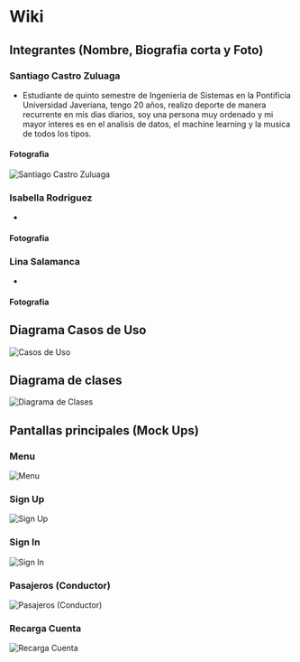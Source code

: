 # Wiki

## Integrantes (Nombre, Biografia corta y Foto)

### Santiago Castro Zuluaga
- Estudiante de quinto semestre de Ingenieria de Sistemas en la Pontificia Universidad Javeriana, tengo 20 años, realizo deporte de manera recurrente en mis dias diarios, soy una persona muy ordenado y mi mayor interes es en el analisis de datos, el machine learning y la musica de todos los tipos.
#### Fotografia
![Santiago Castro Zuluaga](https://github.com/Intro-CompuMovil/No-te-pases/assets/117325532/9c27dc3d-9c44-4478-a69e-57e6a7a28a40)


### Isabella Rodriguez
- 

#### Fotografia


### Lina Salamanca
- 

#### Fotografia


## Diagrama Casos de Uso
![Casos de Uso](https://github.com/Intro-CompuMovil/No-te-pases/assets/117325532/1823254b-43f0-4998-85d2-e8a7acac282a)

## Diagrama de clases
![Diagrama de Clases](https://github.com/Intro-CompuMovil/No-te-pases/assets/117325532/7482b53f-d7ba-4faa-a9e5-e607093fc97a)

## Pantallas principales (Mock Ups)
### Menu
![Menu](https://github.com/Intro-CompuMovil/No-te-pases/assets/117325532/0ee31576-2de4-429a-8e27-e3c9bd6a122c)

### Sign Up
![Sign Up](https://github.com/Intro-CompuMovil/No-te-pases/assets/117325532/1c7d4b5a-7882-4081-b136-d47dee3b737e)

### Sign In
![Sign In](https://github.com/Intro-CompuMovil/No-te-pases/assets/117325532/0bf221c3-0521-4069-a67d-eaf32116394b)

### Pasajeros (Conductor)
![Pasajeros (Conductor)](https://github.com/Intro-CompuMovil/No-te-pases/assets/117325532/f0cf4e7b-7486-4daf-8c28-90bfbdf7cc7c)

### Recarga Cuenta
![Recarga Cuenta](https://github.com/Intro-CompuMovil/No-te-pases/assets/117325532/feacfd0a-598b-4135-93e1-6ac6e74055f8)
